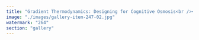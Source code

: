 ```yaml
---
title: "Gradient Thermodynamics: Designing for Cognitive Osmosis<br /><br />Most systems are built to transmit — fast, accurate, efficient.<br /><br />But what we need are systems that allow thoughts to diffuse. Not just move — migrate. Not just signal — resonate.<br /><br />In thermodynamics, diffusion happens across gradients — of heat, pressure, concentration. In cognition, the same laws apply: ideas flow from clarity to confusion, from coherence to disorder, then back again — if the system allows.<br /><br />Protocols like EigenLayer don’t enforce agreement. They enable cognitive osmosis: subtle flows of influence between thinkers, gradual alignment without coercion, trust calibrated through gradients — not blocks.<br /><br />This is not about speed. It’s about conductivity. It’s about architectures that tune pressure differentials between minds and facilitate meaningful transfer.<br /><br />> Closed systems calcify belief. > Open systems become permeable to truth.<br /><br />Design for thermodynamics. Design for resonance. Design the conditions for osmosis."
image: "./images/gallery-item-247-02.jpg"
watermark: "264"
section: "gallery"
---
```

